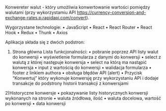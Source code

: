Konwereter walut - który umożliwia konwertowanie wartości pomiędzy walutami (przy wykorzystamiu API https://currency-conversion-and-exchange-rates.p.rapidapi.com/convert).

Wygorzystane technologie:
    • JavaScript
    • React
    • React Router
    • React Hook
    • Redux
    • Thunk
    • Axios

Aplikacja składa się z dwóch podstron:

1) Strona główna
    Lista funkcjonalności: 
    • pobranie poprzez API listy walut do konwersji
    • wyświetlenie formularza z danymi do konwersji
    • select z walutą z której następuje konwersja
    • select na którą ma nastąpić konwersja
    • input z wartością do konwersji
    • walidacja formularza
    • footer z linkiem authora
    • obsługa błędów API (alert)
    • Przycisk “Konwertuj” który wykonuje konwersję przy wykorzystaniu API i dodaje transakcje do podstrony historii transakcji z konwersjami

2)Historyczne konwersje
    • pokazywanie listy historycznych konwersji wykonanych na stronie
    • waluta źródłowa, ilość
    • waluta docelowa, wartość po konwersji
    • data konwersji